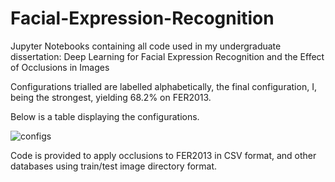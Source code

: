 # Facial-Expression-Recognition
Jupyter Notebooks containing all code used in my undergraduate dissertation: Deep Learning for Facial Expression Recognition and the Effect of Occlusions in Images

Configurations trialled are labelled alphabetically, the final configuration, I, being the strongest, yielding 68.2% on FER2013.

Below is a table displaying the configurations.

![configs](https://user-images.githubusercontent.com/11316895/55233666-25051800-5221-11e9-8e5d-719f141f4a11.png)

Code is provided to apply occlusions to FER2013 in CSV format, and other databases using train/test image directory format.
